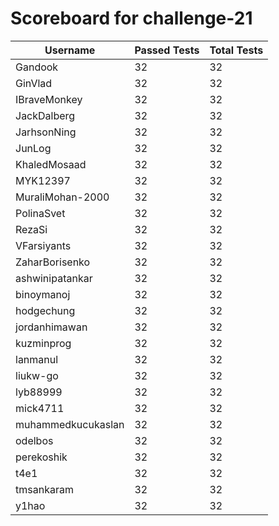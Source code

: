 # Scoreboard for challenge-21
| Username   | Passed Tests | Total Tests |
|------------|--------------|-------------|
| Gandook | 32 | 32 |
| GinVlad | 32 | 32 |
| IBraveMonkey | 32 | 32 |
| JackDalberg | 32 | 32 |
| JarhsonNing | 32 | 32 |
| JunLog | 32 | 32 |
| KhaledMosaad | 32 | 32 |
| MYK12397 | 32 | 32 |
| MuraliMohan-2000 | 32 | 32 |
| PolinaSvet | 32 | 32 |
| RezaSi | 32 | 32 |
| VFarsiyants | 32 | 32 |
| ZaharBorisenko | 32 | 32 |
| ashwinipatankar | 32 | 32 |
| binoymanoj | 32 | 32 |
| hodgechung | 32 | 32 |
| jordanhimawan | 32 | 32 |
| kuzminprog | 32 | 32 |
| lanmanul | 32 | 32 |
| liukw-go | 32 | 32 |
| lyb88999 | 32 | 32 |
| mick4711 | 32 | 32 |
| muhammedkucukaslan | 32 | 32 |
| odelbos | 32 | 32 |
| perekoshik | 32 | 32 |
| t4e1 | 32 | 32 |
| tmsankaram | 32 | 32 |
| y1hao | 32 | 32 |
